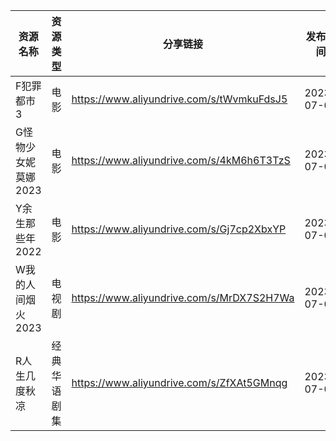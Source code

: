 | 资源名称         | 资源类型   | 分享链接                                      | 发布时间       |
| ------------ | ------ | ----------------------------------------- | ---------- |
| F犯罪都市3       | 电影     | https://www.aliyundrive.com/s/tWvmkuFdsJ5 | 2023-07-06 |
| G怪物少女妮莫娜2023 | 电影     | https://www.aliyundrive.com/s/4kM6h6T3TzS | 2023-07-06 |
| Y余生那些年2022   | 电影     | https://www.aliyundrive.com/s/Gj7cp2XbxYP | 2023-07-06 |
| W我的人间烟火2023  | 电视剧    | https://www.aliyundrive.com/s/MrDX7S2H7Wa | 2023-07-06 |
| R人生几度秋凉      | 经典华语剧集 | https://www.aliyundrive.com/s/ZfXAt5GMnqg | 2023-07-06 |
